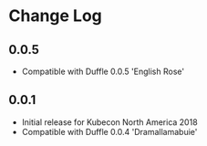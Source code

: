 # Change Log

## 0.0.5
- Compatible with Duffle 0.0.5 'English Rose'

## 0.0.1
- Initial release for Kubecon North America 2018
- Compatible with Duffle 0.0.4 'Dramallamabuie'
